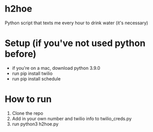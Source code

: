 # h2hoe
Python script that texts me every hour to drink water (it's necessary)

# Setup (if you've not used python before)
- if you're on a mac, download python 3.9.0 
- run pip install twilio
- run pip install schedule

# How to run 
1. Clone the repo
2. Add in your own number and twilio info to twilio_creds.py
3. run python3 h2hoe.py
